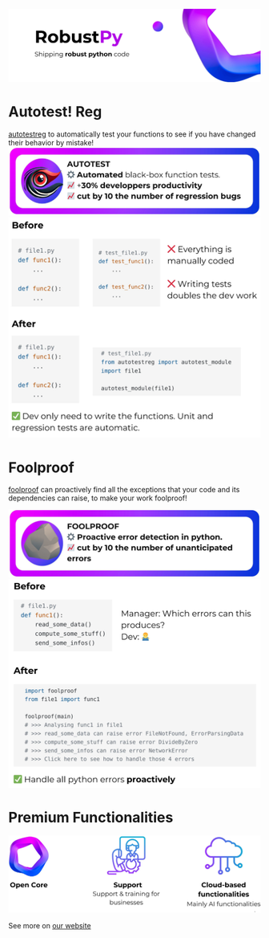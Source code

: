 ![RobustPy helps you ship robust python code](title.jpg)

# Autotest! Reg
[autotestreg](https://github.com/RobustPy/autotestreg) to automatically test your functions to see if you have changed their behavior by mistake!
![Autotest!Reg automates regression testing](autotest-small.jpg)
![Autotest!Reg automates regression testing](autotest-howto.jpg)

# Foolproof
[foolproof](https://github.com/RobustPy/foolproof) can proactively find all the exceptions that your code and its dependencies can raise, to make your work foolproof!

![Foolproof helps you handle python errors proactively](foolproof-small.jpg)
![Foolproof helps you handle python errors proactively](foolproof-howto.jpg)

# Premium Functionalities
![RobustPy premium functionalities](premium.jpg)

See more on [our website](https://sites.google.com/view/robustpy/)
